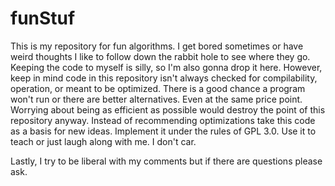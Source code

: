 # funStuf
This is my repository for fun algorithms. I get bored sometimes or have weird thoughts I like to follow down the rabbit hole to see where they go. Keeping the code to myself is silly, so I'm also gonna drop it here. However, keep in mind code in this repository isn't always checked for compilability, operation, or meant to be optimized. There is a good chance a program won't run or there are better alternatives. Even at the same price point. Worrying about being as efficient as possible would destroy the point of this repository anyway. Instead of recommending optimizations take this code as a basis for new ideas. Implement it under the rules of GPL 3.0. Use it to teach or just laugh along with me. I don't car.

Lastly, I try to be liberal with my comments but if there are questions please ask.

